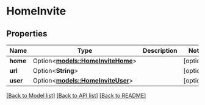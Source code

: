 # HomeInvite

## Properties

Name | Type | Description | Notes
------------ | ------------- | ------------- | -------------
**home** | Option<[**models::HomeInviteHome**](HomeInvite_home.md)> |  | [optional]
**url** | Option<**String**> |  | [optional]
**user** | Option<[**models::HomeInviteUser**](HomeInvite_user.md)> |  | [optional]

[[Back to Model list]](../README.md#documentation-for-models) [[Back to API list]](../README.md#documentation-for-api-endpoints) [[Back to README]](../README.md)


